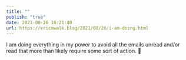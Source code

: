 ```yaml
---
title: ""
publish: "true"
date: 2021-08-26 16:21:40
url: https://ericmwalk.blog/2021/08/26/i-am-doing.html
---
```


I am doing everything in my power to avoid all the emails unread and/or read that more than likely require some sort of action. 🙈